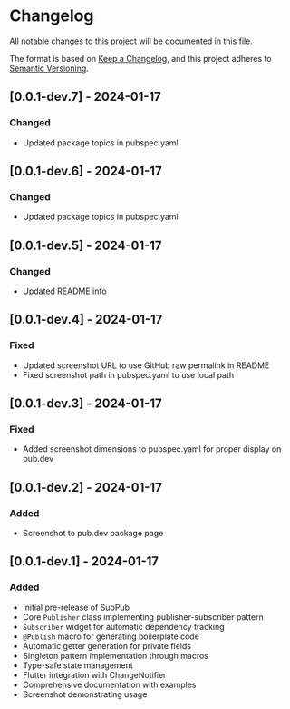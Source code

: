 # Changelog

All notable changes to this project will be documented in this file.

The format is based on [Keep a Changelog](https://keepachangelog.com/en/1.0.0/),
and this project adheres to [Semantic Versioning](https://semver.org/spec/v2.0.0.html).


## [0.0.1-dev.7] - 2024-01-17

### Changed
- Updated package topics in pubspec.yaml

## [0.0.1-dev.6] - 2024-01-17

### Changed
- Updated package topics in pubspec.yaml

## [0.0.1-dev.5] - 2024-01-17

### Changed
- Updated README info

## [0.0.1-dev.4] - 2024-01-17

### Fixed
- Updated screenshot URL to use GitHub raw permalink in README
- Fixed screenshot path in pubspec.yaml to use local path

## [0.0.1-dev.3] - 2024-01-17

### Fixed
- Added screenshot dimensions to pubspec.yaml for proper display on pub.dev

## [0.0.1-dev.2] - 2024-01-17

### Added
- Screenshot to pub.dev package page

## [0.0.1-dev.1] - 2024-01-17

### Added
- Initial pre-release of SubPub
- Core `Publisher` class implementing publisher-subscriber pattern
- `Subscriber` widget for automatic dependency tracking
- `@Publish` macro for generating boilerplate code
- Automatic getter generation for private fields
- Singleton pattern implementation through macros
- Type-safe state management
- Flutter integration with ChangeNotifier
- Comprehensive documentation with examples
- Screenshot demonstrating usage
